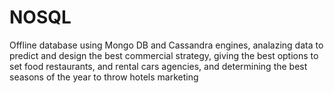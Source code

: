 # NOSQL
Offline database using Mongo DB and Cassandra engines, analazing data to predict and design the best commercial strategy, giving the best options to set food restaurants, and rental cars agencies, and determining the best seasons of the year to throw hotels marketing 
